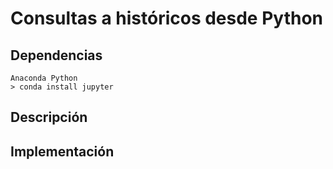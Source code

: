 # Consultas a históricos desde Python

## Dependencias

```
Anaconda Python
> conda install jupyter
```

## Descripción


## Implementación

